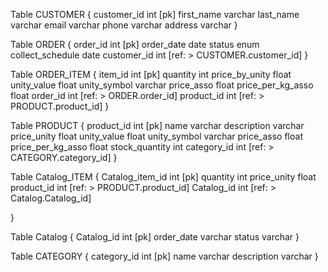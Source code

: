   Table CUSTOMER {
    customer_id int [pk]
    first_name varchar
    last_name varchar
    email varchar
    phone varchar
    address varchar
  }

  Table ORDER {
    order_id int [pk]
    order_date date
    status enum
    collect_schedule date
    customer_id int [ref: > CUSTOMER.customer_id]
  }

  Table ORDER_ITEM {
    item_id int [pk]
    quantity int
    price_by_unity float
    unity_value float
    unity_symbol varchar
    price_asso float
    price_per_kg_asso float
    order_id int [ref: > ORDER.order_id]
    product_id int [ref: > PRODUCT.product_id]
  }

  Table PRODUCT {
    product_id int [pk]
    name varchar
    description varchar
    price_unity float
    unity_value float
    unity_symbol varchar
    price_asso float
    price_per_kg_asso float
    stock_quantity int
    category_id int [ref: > CATEGORY.category_id]
  }

  Table Catalog_ITEM {
    Catalog_item_id int [pk]
    quantity int
    price_unity float
    product_id int [ref: > PRODUCT.product_id]
    Catalog_id int [ref: > Catalog.Catalog_id]

  }

  Table Catalog {
    Catalog_id int [pk]
    order_date varchar
    status varchar
    }

  Table CATEGORY {
    category_id int [pk]
    name varchar
    description varchar
  }